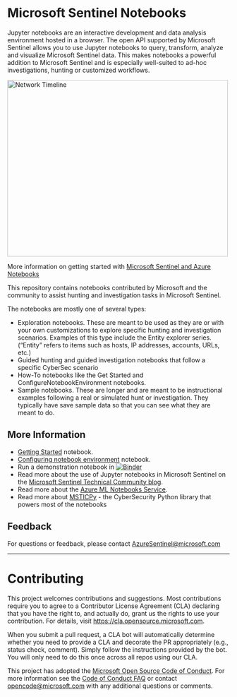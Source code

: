 
# Microsoft Sentinel Notebooks

Jupyter notebooks are an interactive development and data analysis
environment hosted in a browser. The open API supported by Microsoft Sentinel
allows you to use Jupyter notebooks to query, transform, analyze
and visualize Microsoft Sentinel data. This makes notebooks a powerful
addition to Microsoft Sentinel and is especially well-suited to ad-hoc
investigations, hunting or customized workflows.

<img src="./images/network_graph.png"
alt="Network Timeline" title="Msticpy Timeline Control" width="500" height="400" />

More information on getting started with
[Microsoft Sentinel and Azure Notebooks](https://docs.microsoft.com/azure/sentinel/notebooks)

This repository contains notebooks contributed by Microsoft and the community
to assist hunting and investigation tasks in Microsoft Sentinel.

The notebooks are mostly one of several types:

- Exploration notebooks. These are meant to be used as they are or with
  your own customizations to explore specific hunting and investigation
  scenarios. Examples of this type include the Entity explorer series.
  (“Entity” refers to items such as hosts, IP addresses, accounts, URLs, etc.)
- Guided hunting and guided investigation notebooks that follow a specific
  CyberSec scenario
- How-To notebooks like the Get Started and ConfigureNotebookEnvironment notebooks.
- Sample notebooks. These are longer and are meant to be instructional
  examples following a real or simulated hunt or investigation. They typically
  have save sample data so that you can see what they are meant to do.


## More Information

- [Getting Started](https://nbviewer.jupyter.org/github/Azure/Azure-Sentinel-Notebooks/blob/master/A%20Getting%20Started%20Guide%20For%20Azure%20Sentinel%20ML%20Notebooks.ipynb)
  notebook.
- [Configuring notebook environment](https://nbviewer.jupyter.org/github/Azure/Azure-Sentinel-Notebooks/blob/master/ConfiguringNotebookEnvironment.ipynb)
  notebook.
- Run a demonstration notebook in [![Binder](https://mybinder.org/badge_logo.svg)](https://mybinder.org/v2/gh/Azure/Azure-Sentinel-Notebooks/master?filepath=nbdemo%2Fmsticpy%20demo.ipynb)
- Read more about the use of Jupyter notebooks in Microsoft Sentinel on the
  [Microsoft Sentinel Technical Community blog](https://techcommunity.microsoft.com/t5/azure-sentinel/bg-p/AzureSentinelBlog/label-name/Notebooks).
- Read more about the [Azure ML Notebooks Service](https://docs.microsoft.com/azure/machine-learning/how-to-run-jupyter-notebooks).
- Read more about [MSTICPy](https://msticpy.readthedocs.io/en/latest/index.html) - the CyberSecurity Python library that powers most of the notebooks


## Feedback

For questions or feedback, please contact AzureSentinel@microsoft.com

---

# Contributing

This project welcomes contributions and suggestions.  Most contributions require you to agree to a
Contributor License Agreement (CLA) declaring that you have the right to, and actually do, grant us
the rights to use your contribution. For details, visit https://cla.opensource.microsoft.com.

When you submit a pull request, a CLA bot will automatically determine whether you need to provide
a CLA and decorate the PR appropriately (e.g., status check, comment). Simply follow the instructions
provided by the bot. You will only need to do this once across all repos using our CLA.

This project has adopted the [Microsoft Open Source Code of Conduct](https://opensource.microsoft.com/codeofconduct/).
For more information see the [Code of Conduct FAQ](https://opensource.microsoft.com/codeofconduct/faq/) or
contact [opencode@microsoft.com](mailto:opencode@microsoft.com) with any additional questions or comments.
